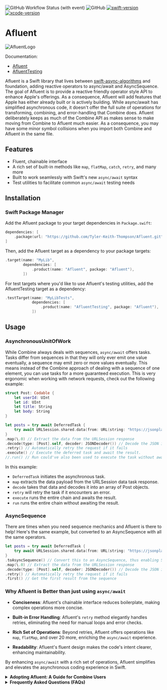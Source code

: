 ![GitHub Workflow Status (with event)](https://img.shields.io/github/actions/workflow/status/Tyler-keith-thompson/Afluent/trunk-branch.yml) ![GitHub](https://img.shields.io/github/license/Tyler-keith-thompson/Afluent) [![swift-version](https://img.shields.io/badge/swift-5.9-brightgreen.svg)](https://github.com/apple/swift) [![xcode-version](https://img.shields.io/badge/xcode-15+-brightgreen)](https://developer.apple.com/xcode/)

# Afluent
![AfluentLogo](https://github.com/Tyler-Keith-Thompson/Afluent/assets/33705774/ba1b24b2-cd70-4c9c-824a-e89ee89348a8)


Documentation:
- [Afluent](https://tyler-keith-thompson.github.io/Afluent/Afluent/documentation/afluent/)
- [AfluentTesting](https://tyler-keith-thompson.github.io/Afluent/AfluentTesting/documentation/afluenttesting/)

Afluent is a Swift library that lives between [swift-async-algorithms](https://github.com/apple/swift-async-algorithms) and foundation, adding reactive operators to async/await and AsyncSequence. The goal of Afluent is to provide a reactive friendly operator style API to enhance Apple's offerings. As a consequence, Afluent will add features that Apple has either already built or is actively building.
While async/await has simplified asynchronous code, it doesn't offer the full suite of operations for transforming, combining, and error-handling that Combine does. Afluent deliberately keeps as much of the Combine API as makes sense to make moving from Combine to Afluent much easier. As a consequence, you may have some minor symbol collisions when you import both Combine and Afluent in the same file.

## Features
- Fluent, chainable interface
- A rich set of built-in methods like `map`, `flatMap`, `catch`, `retry`, and many more
- Built to work seamlessly with Swift's new `async/await` syntax
- Test utilities to facilitate common `async/await` testing needs

## Installation

### Swift Package Manager

Add the Afluent package to your target dependencies in `Package.swift`:

```swift
dependencies: [
    .package(url: "https://github.com/Tyler-Keith-Thompson/Afluent.git", from: "1.0.0")
]
```

Then, add the Afluent target as a dependency to your package targets:

```swift
.target(name: "MyLib",
        dependencies: [
            .product(name: "Afluent", package: "Afluent"),
        ])
```

For test targets where you'd like to use Afluent's testing utilities, add the AfluentTesting target as a dependency:

```swift
.testTarget(name: "MyLibTests",
            dependencies: [
                .product(name: "AfluentTesting", package: "Afluent"),
            ])
```

## Usage

### AsynchronousUnitOfWork
While Combine always deals with sequences, `async/await` offers tasks. Tasks differ from sequences in that they will only ever emit one value eventually, a sequence may emit zero or more values eventually. This means instead of the Combine approach of dealing with a sequence of one element, you can use tasks for a more guaranteed execution. This is very ergonomic when working with network requests, check out the following example:
```swift
struct Post: Codable {
    let userId: UInt
    let id: UInt
    let title: String
    let body: String
}

let posts = try await DeferredTask {
    try await URLSession.shared.data(from: URL(string: "https://jsonplaceholder.typicode.com/posts")!)
}
.map(\.0) // Extract the data from the URLSession response
.decode(type: [Post].self, decoder: JSONDecoder()) // Decode the JSON into an array of `Post` objects
.retry() // Automatically retry the request if it fails
.execute() // Execute the deferred task and await the result.
//.run() // Run could've also been used to execute the task without awaiting the result.
```

In this example:

- `DeferredTask` initiates the asynchronous task.
- `map` extracts the data payload from the URLSession data task response.
- `decode` takes that data and decodes it into an array of Post objects.
- `retry` will retry the task if it encounters an error.
- `execute` runs the entire chain and awaits the result.
- `run` runs the entire chain without awaiting the result.

### AsyncSequence
There are times when you need sequence mechanics and Afluent is there to help! Here's the same example, but converted to an AsyncSequence with all the same operators.
```swift
let posts = try await DeferredTask {
    try await URLSession.shared.data(from: URL(string: "https://jsonplaceholder.typicode.com/posts")!)
}
.toAsyncSequence() // Convert this to an AsyncSequence, thus enabling Swift Async Algorithms and standard library methods
.map(\.0) // Extract the data from the URLSession response
.decode(type: [Post].self, decoder: JSONDecoder()) // Decode the JSON into an array of `Post` objects
.retry() // Automatically retry the request if it fails
.first() // Get the first result from the sequence
```

### Why Afluent is Better than just using `async/await`

- **Conciseness**: Afluent's chainable interface reduces boilerplate, making complex operations more concise.
  
- **Built-in Error Handling**: Afluent's `retry` method elegantly handles retries, eliminating the need for manual loops and error checks.
  
- **Rich Set of Operations**: Beyond retries, Afluent offers operations like `map`, `flatMap`, and over 20 more, enriching the `async/await` experience.

- **Readability**: Afluent's fluent design makes the code's intent clearer, enhancing maintainability.

By enhancing `async/await` with a rich set of operations, Afluent simplifies and elevates the asynchronous coding experience in Swift.

<details>
  <summary><strong>Adopting Afluent: A Guide for Combine Users</strong></summary>

If you're familiar with Combine and are looking to transition to Afluent, this guide will help you understand the similarities and differences, making your adoption process smoother. Afluent deliberately uses an API that is very similar to Combine, making the transition easier.

### Key Differences:

1. **Asynchronous Units of Work vs. Publishers vs. AsyncSequence**: 
- In Combine, you work with `Publishers`. 
- In Afluent, there are 2 choices. 
    - For an asynchronous operation that emits one value eventually, use `AsynchonousUnitOfWork`. This is perfect for network requests or other "one-time" async operations and comes with all the operators that Combine comes with (including `share`).
    - For async operations that emit multiple values over time, use `AsyncSequence` and simply rely on Afluent operators that extend both the standard library and Apple's open source Swift Async Algorithms package. This does not have 100% parity with Combine on its own, but almost entirely gives the same operators as Combine when combined with both of Apple's libraries.

2. **Built for `async/await`**: Afluent is designed around Swift's `async/await` ans `AsyncSequence` syntax, making it a natural fit for the new concurrency model.

### Mapping Combine to Afluent:

- **`Just` and `Future`**: In Combine, you might use `Just` for immediate values and `Future` for asynchronous operations.
    - For an `AsynchronousUnitOfWork` `DeferredTask` will replace both `Just` and `Future`.
    - For `AsyncSequence` Afluent offers a `Just` sequence and the standard library's `AsyncStream` or `AsyncThrowingStream` provide the same mechanics as Combine's `Future`.

- **`map`, `flatMap`, `filter`, `merge`, `zip`, etc...**:
    - For an `AsynchronousUnitOfWork` the operators that make sense are all available within Afluent directly. For example, `map`, and `flatMap` make perfect sense, but `filter` doesn't, because an `AsynchronousUnitOfWork` only ever emits one value.
    - For an `AsyncSequence` these operators are almost entirely provided by either Foundation or AsyncAlgorithms. 

- **`catch` and `retry`**: Afluent provides these methods, similar to Combine, to handle errors and retry operations.

- **`assign`**: Afluent also has an `assign` operator, similar to Combine's.

- **`sink` and `subscribe`**:
    - For an `AsynchronousUnitOfWork` `subscribe` is the method Afluent provides. It's deliberately a little different than `sink` as only one value will be emitted. However, they serve the same general purpose.
    - For an `AsyncSequence` Afluent provides a `sink` method that works the same way Combine's does.

### Transition Tips:

1. **Understand the Scope**:
    - If you only emit one value eventually, Afluent can completely replace Combine. You'll probably use a `DeferredTask` and go from there.
    - If you emit multiple values over time, you'll probably want to use a combination of Afluent, Foundation, and AsyncAlgorithms to supplement Combine. With all 3 of these you can get the majority of behavior Combine offered.

2. **Embrace the Differences**: Afluent does not have a customizable `Failure` type like publishers in Combine. Every `AsynchronousUnitOfWork` can throw a `CancellationError`, making the failure type always `Error`.

3. **Use Documentation**: Afluent's [documentation](https://tyler-keith-thompson.github.io/Afluent/Afluent/documentation/afluent/) is a valuable resource. Refer to it often as you transition.

4. **Join the Community**: Engage with other Afluent users on GitHub. Sharing experiences and solutions can be beneficial.

Remember, while Afluent and Combine have similarities, they are distinct libraries with their own strengths. Embrace the learning curve, and soon you'll be leveraging the power of Afluent in your projects.

</details>


<details>
  <summary><strong>Frequently Asked Questions (FAQs)</strong></summary>
  
  **1. How can I contribute to Afluent or report issues?**  
  Afluent is hosted on GitHub. You can fork the repository, make changes, and submit a pull request. For reporting issues, open a new issue on the GitHub repository with a detailed description.

  **4. Why is it Afluent and not Affluent?**
  Async/Await + Fluent == Afluent

</details>